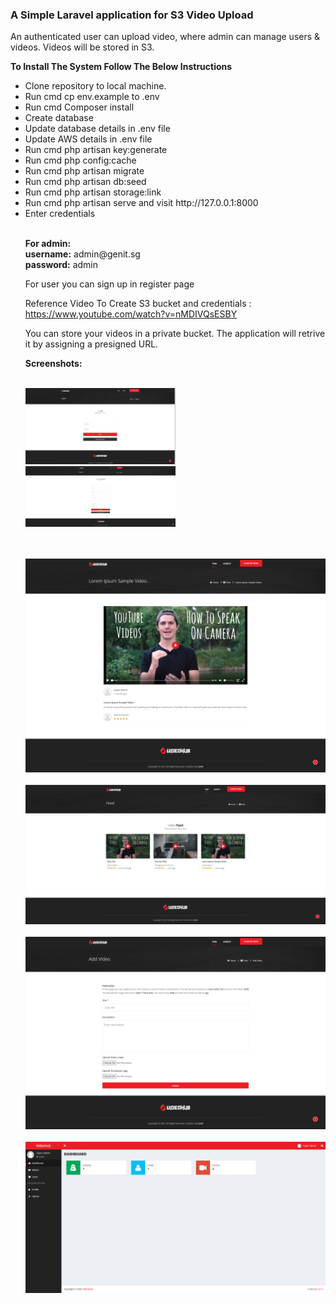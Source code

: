 <h3>A Simple Laravel application for S3 Video Upload</h3>

<p>An authenticated user can upload video, where admin can manage users & videos. Videos will be stored in S3.</p>
<Strong>To Install The System Follow The Below Instructions</strong><br>
<ul>
<li>Clone repository to local machine.</li>
<li>Run cmd cp env.example to .env</li>
<li>Run cmd Composer install</li>
<li>Create database</li>
<li>Update database details in .env file</li>
<li>Update AWS details in .env file</li>    
<li>Run cmd php artisan key:generate</li>
<li>Run cmd php config:cache</li>
<li>Run cmd php artisan migrate</li>
<li>Run cmd php artisan db:seed</li>
<li>Run cmd php artisan storage:link</li>
<li>Run cmd php artisan serve and visit http://127.0.0.1:8000</li>
<li>Enter credentials</li>
    <br>
<p><strong>For admin:</strong><br>
<strong>username:</strong> admin@genit.sg<br>
<strong>password:</strong> admin</p>
    <p> For user you can sign up in register page </p>
    <p>Reference Video To Create S3 bucket and credentials : <a href="https://www.youtube.com/watch?v=nMDIVQsESBY" target="_blank">https://www.youtube.com/watch?v=nMDIVQsESBY</a></p>
    <p>You can store your videos in a private bucket. The application will retrive it by assigning a presigned URL.</p>
    <strong>Screenshots:</strong>
    <br />
    <br />
    <p float="left">
    <img src="https://raw.githubusercontent.com/sin2san/Laravel-S3-Video-Upload/main/screenshots/Login.png" width="50%" />
    <img src="https://raw.githubusercontent.com/sin2san/Laravel-S3-Video-Upload/main/screenshots/Register.png" width="50%" />
    </p>
    <br />
    <br />
    <img src="https://raw.githubusercontent.com/sin2san/Laravel-S3-Video-Upload/main/screenshots/single.png" />
    <br />
    <br />
    <img src="https://raw.githubusercontent.com/sin2san/Laravel-S3-Video-Upload/main/screenshots/videos.png" />
    <br />
    <br />
    <img src="https://raw.githubusercontent.com/sin2san/Laravel-S3-Video-Upload/main/screenshots/add.png" />
    <br />
    <br />
    <img src="https://raw.githubusercontent.com/sin2san/Laravel-S3-Video-Upload/main/screenshots/Dashboard.png" />
